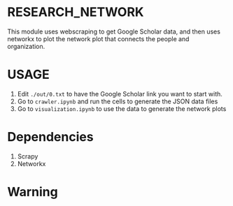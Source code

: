 # RESEARCH_NETWORK

This module uses webscraping to get Google Scholar data, and then uses
networkx to plot the network plot that connects the people and organization.

# USAGE

1. Edit `./out/0.txt` to have the Google Scholar link you want to start with.
2. Go to `crawler.ipynb` and run the cells to generate the JSON data files
3. Go to `visualization.ipynb` to use the data to generate the network plots

# Dependencies

1. Scrapy
2. Networkx

# Warning
